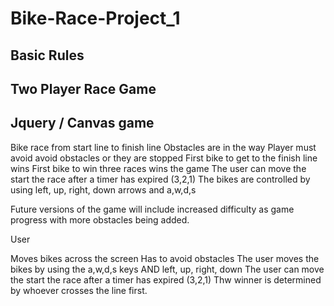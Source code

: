 # Bike-Race-Project_1

## Basic Rules

## Two Player Race Game

## Jquery / Canvas game 

Bike race from start line to finish line
Obstacles are in the way 
Player must avoid avoid obstacles or they are stopped 
First bike to get to the finish line wins 
First bike to win three races wins the game
The user can move the start the race after a timer has expired (3,2,1)
The bikes are controlled by using left, up, right, down arrows and a,w,d,s




Future versions of the game will include increased difficulty as game progress with more obstacles being added. 






User 


Moves bikes across the screen
Has to avoid obstacles
The user moves the bikes by using the a,w,d,s keys AND left, up, right, down
The user can move the start the race after a timer has expired (3,2,1)
Thw winner is determined by whoever crosses the line first. 






